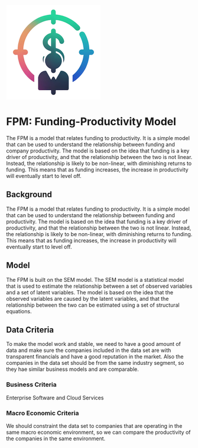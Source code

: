![FPM](./assets/images/logo.png)

# FPM: Funding-Productivity Model

The FPM is a model that relates funding to productivity. It is a simple model that can be used to understand the relationship between funding and company productivity. The model is based on the idea that funding is a key driver of productivity, and that the relationship between the two is not linear. Instead, the relationship is likely to be non-linear, with diminishing returns to funding. This means that as funding increases, the increase in productivity will eventually start to level off.

## Background

The FPM is a model that relates funding to productivity. It is a simple model that can be used to understand the relationship between funding and productivity. The model is based on the idea that funding is a key driver of productivity, and that the relationship between the two is not linear. Instead, the relationship is likely to be non-linear, with diminishing returns to funding. This means that as funding increases, the increase in productivity will eventually start to level off.

## Model

The FPM is built on the SEM model. The SEM model is a statistical model that is used to estimate the relationship between a set of observed variables and a set of latent variables. The model is based on the idea that the observed variables are caused by the latent variables, and that the relationship between the two can be estimated using a set of structural equations.

## Data Criteria

To make the model work and stable, we need to have a good amount of data and make sure the companies included in the data set are with transparent financials and have a good reputation in the market. Also the companies in the data set should be from the same industry segment, so they hae similar business models and are comparable.

### Business Criteria

Enterprise Software and Cloud Services

### Macro Economic Criteria

We should constraint the data set to companies that are operating in the same macro economic environment, so we can compare the productivity of the companies in the same environment.
